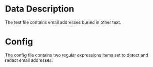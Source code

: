 # Data Description

The test file contains email addresses buried in other text.

# Config

The config file contains two regular expressions items set to detect and redact email addresses.